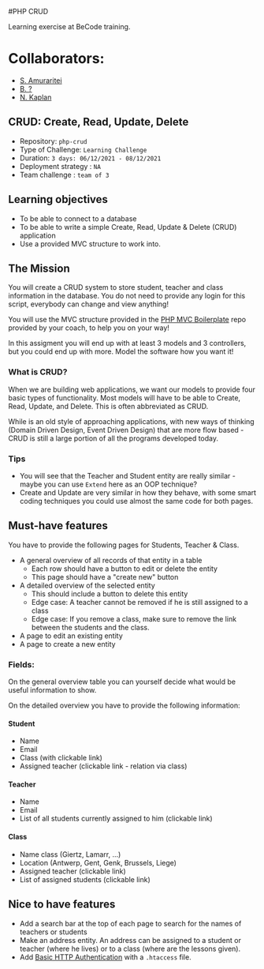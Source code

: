 #PHP CRUD

Learning exercise at BeCode training.


# Collaborators:

- [S. Amuraritei](https://github.com/StefanAmur)
- [B. ?](https://github.com/itsme17)
- [N. Kaplan](https://github.com/N-Kaplan)


## CRUD: Create, Read, Update, Delete

- Repository: `php-crud`
- Type of Challenge: `Learning Challenge`
- Duration: `3 days: 06/12/2021 - 08/12/2021`
- Deployment strategy : `NA`
- Team challenge : `team of 3`

## Learning objectives
- To be able to connect to a database
- To be able to write a simple Create, Read, Update & Delete (CRUD) application
- Use a provided MVC structure to work into.

## The Mission
You will create a CRUD system to store student, teacher and class information in the database.
You do not need to provide any login for this script, everybody can change and view anything!

You will use the MVC structure provided in the [PHP MVC Boilerplate](https://github.com/becodeorg/php-mvc-boilerplate) repo provided by your coach, to help you on your way!

In this assigment you will end up with at least 3 models and 3 controllers, but you could end up with more. Model the software how you want it!

### What is CRUD?
When we are building web applications, we want our models to provide four basic types of functionality. Most models will have to be able to Create, Read, Update, and Delete. This is often abbreviated as CRUD.

While is an old style of approaching applications, with new ways of thinking (Domain Driven Design, Event Driven Design) that are more flow based - CRUD is still a large portion of all the programs developed today.

### Tips
- You will see that the Teacher and Student entity are really similar - maybe you can use `Extend` here as an OOP technique?
- Create and Update are very similar in how they behave, with some smart coding techniques you could use almost the same code for both pages.

## Must-have features
You have to provide the following pages for Students, Teacher & Class.

- A general overview of all records of that entity in a table
    * Each row should have a button to edit or delete the entity
    * This page should have a "create new" button
- A detailed overview of the selected entity
    * This should include a button to delete this entity
    * Edge case: A teacher cannot be removed if he is still assigned to a class
    * Edge case: If you remove a class, make sure to remove the link between the students and the class.
- A page to edit an existing entity
- A page to create a new entity

### Fields:
On the general overview table you can yourself decide what would be useful information to show.

On the detailed overview you have to provide the following information:

#### Student
- Name
- Email
- Class (with clickable link)
- Assigned teacher (clickable link - relation via class)

#### Teacher
- Name
- Email
- List of all students currently assigned to him (clickable link)

#### Class
- Name class (Giertz, Lamarr, ...)
- Location (Antwerp, Gent, Genk, Brussels, Liege)
- Assigned teacher (clickable link)
- List of assigned students (clickable link)

## Nice to have features
- Add a search bar at the top of each page to search for the names of teachers or students
- Make an address entity. An address can be assigned to a student or teacher (where he lives) or to a class (where are the lessons given).
- Add [Basic HTTP Authentication](https://www.lifewire.com/password-protect-single-file-with-htaccess-3467922) with a `.htaccess` file.
